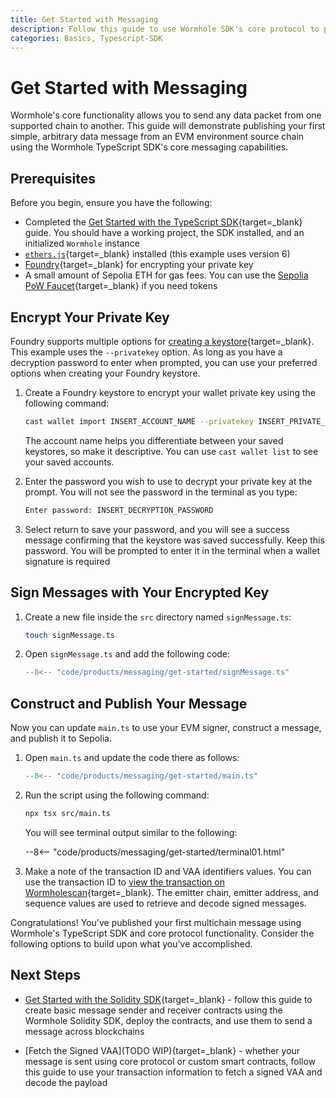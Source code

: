 ```yaml
---
title: Get Started with Messaging
description: Follow this guide to use Wormhole SDK's core protocol to publish a multichain message and return transaction information with VAA identifiers.
categories: Basics, Typescript-SDK
---
```


# Get Started with Messaging

Wormhole's core functionality allows you to send any data packet from one supported chain to another. This guide will demonstrate publishing your first simple, arbitrary data message from an EVM environment source chain using the Wormhole TypeScript SDK's core messaging capabilities. 

## Prerequisites

Before you begin, ensure you have the following:

- Completed the [Get Started with the TypeScript SDK](/docs/tools/solidity-sdk/get-started){target=\_blank} guide. You should have a working project, the SDK installed, and an initialized `Wormhole` instance
- [`ethers.js`](https://docs.ethers.org/v6/getting-started/){target=\_blank} installed (this example uses version 6)
- [Foundry](https://book.getfoundry.sh/getting-started/installation){target=\_blank} for encrypting your private key
- A small amount of Sepolia ETH for gas fees. You can use the [Sepolia PoW Faucet](https://sepolia-faucet.pk910.de/){target=\_blank} if you need tokens

## Encrypt Your Private Key

Foundry supports multiple options for [creating a keystore](https://book.getfoundry.sh/reference/cast/cast-wallet-import){target=\_blank}. This example uses the `--privatekey` option. As long as you have a decryption password to enter when prompted, you can use your preferred options when creating your Foundry keystore.

1. Create a Foundry keystore to encrypt your wallet private key using the following command:

    ```bash
    cast wallet import INSERT_ACCOUNT_NAME --privatekey INSERT_PRIVATE_KEY
    ```

    The account name helps you differentiate between your saved keystores, so make it descriptive. You can use `cast wallet list` to see your saved accounts.


2. Enter the password you wish to use to decrypt your private key at the prompt. You will not see the password in the terminal as you type:

    ```bash
    Enter password: INSERT_DECRYPTION_PASSWORD
    ```

3. Select return to save your password, and you will see a success message confirming that the keystore was saved successfully. Keep this password. You will be prompted to enter it in the terminal when a wallet signature is required

## Sign Messages with Your Encrypted Key

1. Create a new file inside the `src` directory named `signMessage.ts`:

    ```bash
    touch signMessage.ts
    ```

2. Open `signMessage.ts` and add the following code:

    ```ts title="signMessage.ts"
    --8<-- "code/products/messaging/get-started/signMessage.ts"
    ```

## Construct and Publish Your Message

Now you can update `main.ts` to use your EVM signer, construct a message, and publish it to Sepolia. 

1. Open `main.ts` and update the code there as follows:

    ```ts title="main.ts"
    --8<-- "code/products/messaging/get-started/main.ts"
    ```

2. Run the script using the following command:

    ```bash
    npx tsx src/main.ts
    ```

    You will see terminal output similar to the following:

    --8<-- "code/products/messaging/get-started/terminal01.html"

3. Make a note of the transaction ID and VAA identifiers values. You can use the transaction ID to [view the transaction on Wormholescan](https://wormholescan.io/#/tx/0x98698539762d93d0c152b893b521688c61ec0b48b16559c6f5e2a09b975b09ca?network=Testnet){target=\_blank}. The emitter chain, emitter address, and sequence values are used to retrieve and decode signed messages.

Congratulations! You've published your first multichain message using Wormhole's TypeScript SDK and core protocol functionality. Consider the following options to build upon what you've accomplished. 

## Next Steps

- [Get Started with the Solidity SDK](/docs/tools/solidity-sdk/get-started/){target=\_blank} - follow this guide to create basic message sender and receiver contracts using the Wormhole Solidity SDK, deploy the contracts, and use them to send a message across blockchains

- [Fetch the Signed VAA](TODO WIP){target=\_blank} - whether your message is sent using core protocol or custom smart contracts, follow this guide to use your transaction information to fetch a signed VAA and decode the payload

